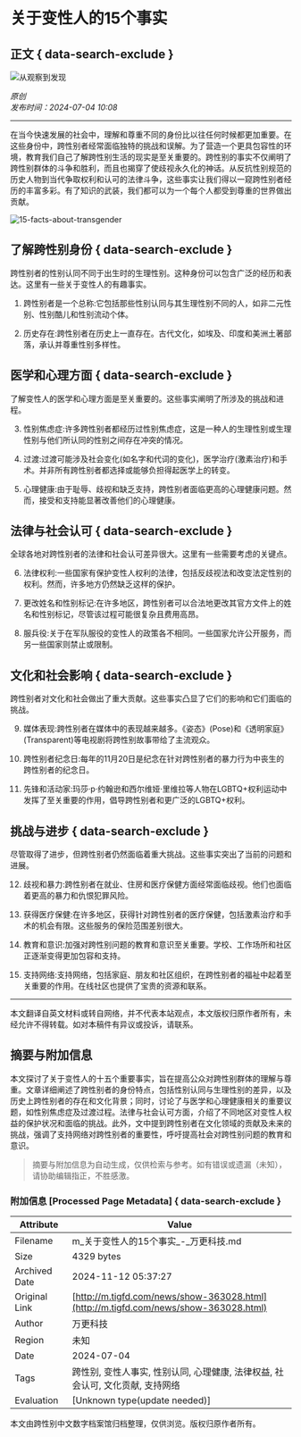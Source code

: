 # 关于变性人的15个事实

## 正文 { data-search-exclude }


![从观察到发现](http://www.tigfd.com/file/upload/202312/03/153314641.png)

*原创*  
*发布时间：2024-07-04 10:08*

---

在当今快速发展的社会中，理解和尊重不同的身份比以往任何时候都更加重要。在这些身份中，跨性别者经常面临独特的挑战和误解。为了营造一个更具包容性的环境，教育我们自己了解跨性别生活的现实是至关重要的。跨性别的事实不仅阐明了跨性别群体的斗争和胜利，而且也揭穿了使歧视永久化的神话。从反抗性别规范的历史人物到当代争取权利和认可的法律斗争，这些事实让我们得以一窥跨性别者经历的丰富多彩。有了知识的武装，我们都可以为一个每个人都受到尊重的世界做出贡献。

![15-facts-about-transgender](http://www.tigfd.com/file/upload/202407/04/100834381.jpg)

## 了解跨性别身份 { data-search-exclude }

跨性别者的性别认同不同于出生时的生理性别。这种身份可以包含广泛的经历和表达。这里有一些关于变性人的有趣事实。

1. 跨性别者是一个总称:它包括那些性别认同与其生理性别不同的人，如非二元性别、性别酷儿和性别流动个体。
   
2. 历史存在:跨性别者在历史上一直存在。古代文化，如埃及、印度和美洲土著部落，承认并尊重性别多样性。

## 医学和心理方面 { data-search-exclude }

了解变性人的医学和心理方面是至关重要的。这些事实阐明了所涉及的挑战和进程。

3. 性别焦虑症:许多跨性别者都经历过性别焦虑症，这是一种人的生理性别或生理性别与他们所认同的性别之间存在冲突的情况。
   
4. 过渡:过渡可能涉及社会变化(如名字和代词的变化)，医学治疗(激素治疗)和手术。并非所有跨性别者都选择或能够负担得起医学上的转变。
   
5. 心理健康:由于耻辱、歧视和缺乏支持，跨性别者面临更高的心理健康问题。然而，接受和支持能显著改善他们的心理健康。

## 法律与社会认可 { data-search-exclude }

全球各地对跨性别者的法律和社会认可差异很大。这里有一些需要考虑的关键点。

6. 法律权利:一些国家有保护变性人权利的法律，包括反歧视法和改变法定性别的权利。然而，许多地方仍然缺乏这样的保护。
   
7. 更改姓名和性别标记:在许多地区，跨性别者可以合法地更改其官方文件上的姓名和性别标记，尽管该过程可能很复杂且费用高昂。
   
8. 服兵役:关于在军队服役的变性人的政策各不相同。一些国家允许公开服务，而另一些国家则禁止或限制。

## 文化和社会影响 { data-search-exclude }

跨性别者对文化和社会做出了重大贡献。这些事实凸显了它们的影响和它们面临的挑战。

9. 媒体表现:跨性别者在媒体中的表现越来越多。《姿态》(Pose)和《透明家庭》(Transparent)等电视剧将跨性别故事带给了主流观众。
   
10. 跨性别者纪念日:每年的11月20日是纪念在针对跨性别者的暴力行为中丧生的跨性别者的纪念日。
   
11. 先锋和活动家:玛莎·p·约翰逊和西尔维娅·里维拉等人物在LGBTQ+权利运动中发挥了至关重要的作用，倡导跨性别者和更广泛的LGBTQ+权利。

## 挑战与进步 { data-search-exclude }

尽管取得了进步，但跨性别者仍然面临着重大挑战。这些事实突出了当前的问题和进展。

12. 歧视和暴力:跨性别者在就业、住房和医疗保健方面经常面临歧视。他们也面临着更高的暴力和仇恨犯罪风险。
   
13. 获得医疗保健:在许多地区，获得针对跨性别者的医疗保健，包括激素治疗和手术的机会有限。这些服务的保险范围差别很大。
   
14. 教育和意识:加强对跨性别问题的教育和意识至关重要。学校、工作场所和社区正逐渐变得更加包容和支持。
   
15. 支持网络:支持网络，包括家庭、朋友和社区组织，在跨性别者的福祉中起着至关重要的作用。在线社区也提供了宝贵的资源和联系。

---

本文翻译自英文材料或转自网络，并不代表本站观点，本文版权归原作者所有，未经允许不得转载。如对本稿件有异议或投诉，请联系。

## 摘要与附加信息

<!-- tcd_abstract -->
本文探讨了关于变性人的十五个重要事实，旨在提高公众对跨性别群体的理解与尊重。文章详细阐述了跨性别者的身份特点，包括性别认同与生理性别的差异，以及历史上跨性别者的存在和文化背景；同时，讨论了与医学和心理健康相关的重要议题，如性别焦虑症及过渡过程。法律与社会认可方面，介绍了不同地区对变性人权益的保护状况和面临的挑战。此外，文中提到跨性别者在文化领域的贡献及未来的挑战，强调了支持网络对跨性别者的重要性，呼吁提高社会对跨性别问题的教育和意识。
<!-- tcd_abstract_end -->

> 摘要与附加信息为自动生成，仅供检索与参考。如有错误或遗漏（未知），请协助编辑指正，不胜感激。

### 附加信息 [Processed Page Metadata] { data-search-exclude }

| Attribute       | Value                                  |
|-----------------|----------------------------------------|
| Filename        | m_关于变性人的15个事实_-_万更科技.md                             |
| Size            | 4329 bytes                           |
| Archived Date   | 2024-11-12 05:37:27                             |
| Original Link   | [http://m.tigfd.com/news/show-363028.html](http://m.tigfd.com/news/show-363028.html)                       |
| Author          | 万更科技                               |
| Region          | 未知                               |
| Date            | 2024-07-04                                 |
| Tags            | 跨性别, 变性人事实, 性别认同, 心理健康, 法律权益, 社会认可, 文化贡献, 支持网络                                 |
| Evaluation            | [Unknown type(update needed)]                                 |
<!-- tcd_table_end -->

本文由跨性别中文数字档案馆归档整理，仅供浏览。版权归原作者所有。
